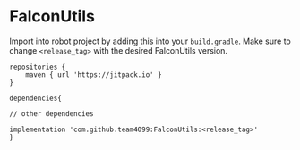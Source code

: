 # FalconUtils

Import into  robot project by adding this into your `build.gradle`. Make sure to change `<release_tag>` with the desired FalconUtils version.
```
repositories {
	maven { url 'https://jitpack.io' }
}

dependencies{

// other dependencies

implementation 'com.github.team4099:FalconUtils:<release_tag>'
}
```

